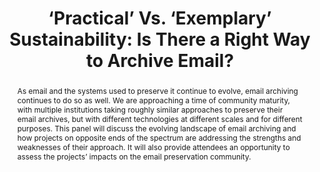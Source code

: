 ---
abstract: 'As email and the systems used to preserve it continue to evolve, email
  archiving continues to do so as well. We are approaching a time of community maturity,
  with multiple institutions taking roughly similar approaches to preserve their email
  archives, but with different technologies at different scales and for different
  purposes. This panel will discuss the evolving landscape of email archiving and
  how projects on opposite ends of the spectrum are addressing the strengths and weaknesses
  of their approach. It will also provide attendees an opportunity to assess the projects’
  impacts on the email preservation community. '
creators:
- Ruby Martinez
- Christopher Prom
- Christopher Lee
date: null
document_url: https://osf.io/download/vcz4r/
grand_parent: iPRES
institutions:
- University of Illinois
keywords:
- email archiving
- sustainability
- community
landing_page_url: https://osf.io/6jebx/
language: eng
layout: publication
license: CC-BY 4.0 International
notes_url: https://osf.io/download/c9ypg/
parent: iPRES 2022
publication_type: panel
size: null
slides_url: null
source_name: iPRES:osf:6jebx
stream_url: https://youtu.be/h6jkq4egwgc
title: '‘Practical’ Vs. ‘Exemplary’ Sustainability: Is There a Right Way to Archive
  Email?'
year: 2022
---